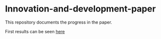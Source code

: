 # Innovation-and-development-paper

This repository documents the progress in the paper.

First results can be seen [here](https://rakasm.github.io/Innovation-and-development-paper/R/00_bibliometrics.nb.html)
